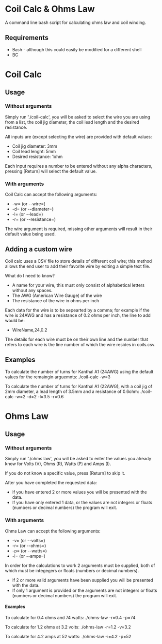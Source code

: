 # Coil Calc & Ohms Law
A command line bash script for calculating ohms law and coil winding.

## Requirements
* Bash - although this could easily be modified for a different shell
* BC
# Coil Calc
## Usage 
### Without arguments 
Simply run './coil-calc', you will be asked to select the wire you are using from a list, the coil jig diameter, the coil lead length and the desired resistance. 

All inputs are (except selecting the wire) are provided with default values:
* Coil jig diameter: 3mm
* Coil lead lenght: 5mm
* Desired resistance: 1ohm

Each input requires a number to be entered without any alpha characters, pressing [Return] will select the default value.

### With arguments 
Coil Calc can accept the following arguments:
* -w= (or --wire=)
* -d= (or --diameter=)
* -l= (or --lead=)
* -r= (or --resistance=)

The wire argument is required, missing other arguments will result in their default value being used.

## Adding a custom wire
Coil calc uses a CSV file to store details of different coil wire; this method allows the end user to add their favorite wire by editing a simple text file.

What do I need to know?
* A name for your wire, this must only consist of alphabetical letters without any spaces.
* The AWG (American Wire Gauge) of the wire 
* The resistance of the wire in ohms per inch

Each data for the wire is to be sepearted by a comma; for example if the wire is 24AWG and has a resistance of 0.2 ohms per inch, the line to add would be:
* WireName,24,0.2

The details for each wire must be on their own line and the number that refers to each wire is the line number of which the wire resides in coils.csv.

## Examples 
To calculate the number of turns for Kanthal A1 (24AWG) using the default values for the remaingin arguemnts:
./coil-calc -w=3

To calculate the number of turns for Kanthal A1 (22AWG), with a coil jig of 2mm diameter, a lead length of 3.5mm and a resistance of 0.6ohm:
./coil-calc -w=2 -d=2 -l=3.5 -r=0.6

# Ohms Law
## Usage 
### Without arguments 
Simply run './ohms law', you will be asked to enter the values you already know for Volts (V), Ohms (R), Watts (P) and Amps (I).

If you do not know a specific value, press [Return] to skip it.

After you have completed the requested data:

* If you have entered 2 or more values you will be presented with the data.
* If you have only entered 1 data, or the values are not integers or floats (numbers or decimal numbers) the program will exit.

### With arguments 
Ohms Law can accept the following arguments:
* -v= (or --volts=)
* -r= (or --ohms=)
* -p= (or --watts=)
* -i= (or --amps=)

In order for the calculations to work 2 arguments must be supplied, both of which must be integegers or floats (numbers or decimal numbers).

* If 2 or more valid arguments have been supplied you will be presented with the data.
* If only 1 argument is provided or the arguments are not integers or floats (numbers or decimal numbers) the program will exit.

#### Examples
To calculate for 0.4 ohms and 74 watts:
./ohms-law -r=0.4 -p=74

To calculate for 1.2 ohms at 3.2 volts:
./ohms-law -r=1.2 -v=3.2

To calculate for 4.2 amps at 52 watts:
./ohms-law -i=4.2 -p=52